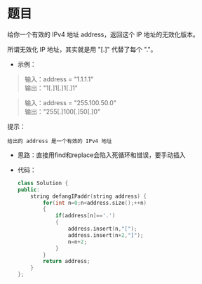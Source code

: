 # 题目
给你一个有效的 IPv4 地址 address，返回这个 IP 地址的无效化版本。

所谓无效化 IP 地址，其实就是用 "[.]" 代替了每个 "."。

* 示例：

>输入：address = "1.1.1.1"<br>
输出："1[.]1[.]1[.]1"

>输入：address = "255.100.50.0"<br>
输出："255[.]100[.]50[.]0"

 
提示：

    给出的 address 是一个有效的 IPv4 地址


* 思路：直接用find和replace会陷入死循环和错误，要手动插入

* 代码：
    ```C++
    class Solution {
    public:
        string defangIPaddr(string address) {
            for(int n=0;n<address.size();++n)
            {
                if(address[n]=='.')
                {
                    address.insert(n,"[");
                    address.insert(n+2,"]");
                    n=n+2;
                }
            }
            return address;
        }
    };
    ```